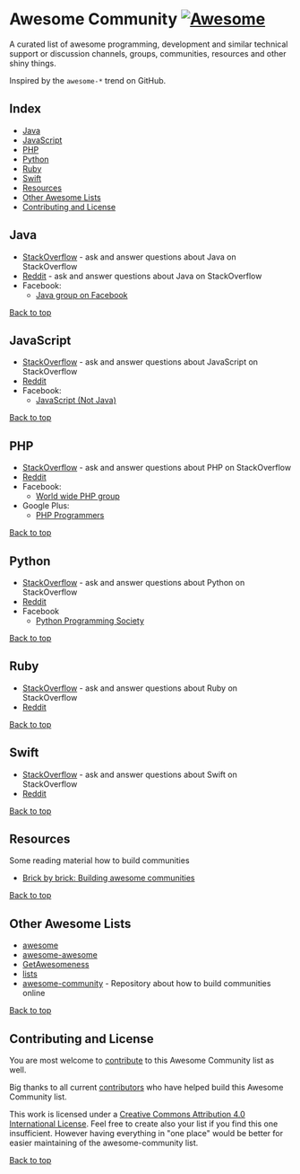 # Awesome Community [![Awesome](https://cdn.rawgit.com/sindresorhus/awesome/d7305f38d29fed78fa85652e3a63e154dd8e8829/media/badge.svg)](https://github.com/sindresorhus/awesome)

A curated list of awesome programming, development and similar technical support or discussion channels, groups, communities, resources and other shiny things.

Inspired by the `awesome-*` trend on GitHub.


## Index

* [Java](#java)
* [JavaScript](#javascript)
* [PHP](#php)
* [Python](#python)
* [Ruby](#ruby)
* [Swift](#swift)
* [Resources](#resources)
* [Other Awesome Lists](#other-awesome-lists)
* [Contributing and License](#contributing-and-license)


## Java

* [StackOverflow](http://stackoverflow.com/?tags=java) - ask and answer questions about Java on StackOverflow
* [Reddit](http://www.reddit.com/r/java) - ask and answer questions about Java on StackOverflow
* Facebook:
	* [Java group on Facebook](https://fb.com/groups/Javagroup123/)

[Back to top](#awesome-community-)


## JavaScript

* [StackOverflow](http://stackoverflow.com/?tags=javascript) - ask and answer questions about JavaScript on StackOverflow
* [Reddit](https://www.reddit.com/r/JavaScript)
* Facebook:
	* [JavaScript (Not Java)](https://fb.com/groups/JavaScript.Programming/)

[Back to top](#awesome-community-)


## PHP

* [StackOverflow](http://stackoverflow.com/?tags=php) - ask and answer questions about PHP on StackOverflow
* [Reddit](http://www.reddit.com/r/PHP)
* Facebook:
  * [World wide PHP group](https://fb.com/groups/2204685680)
* Google Plus:
  * [PHP Programmers](https://plus.google.com/u/0/communities/104245651975268426012)

[Back to top](#awesome-community-)


## Python

* [StackOverflow](http://stackoverflow.com/?tags=python) - ask and answer questions about Python on StackOverflow
* [Reddit](https://www.reddit.com/r/python)
* Facebook
	* [Python Programming Society](https://fb.com/groups/pythonears/)

[Back to top](#awesome-community-)


## Ruby

* [StackOverflow](http://stackoverflow.com/?tags=ruby) - ask and answer questions about Ruby on StackOverflow
* [Reddit](https://www.reddit.com/r/ruby)

[Back to top](#awesome-community-)


## Swift

* [StackOverflow](http://stackoverflow.com/?tags=swift) - ask and answer questions about Swift on StackOverflow
* [Reddit](https://www.reddit.com/r/swift)

[Back to top](#awesome-community-)


## Resources

Some reading material how to build communities

* [Brick by brick: Building awesome communities](http://www.communitybuildingguide.com/)

[Back to top](#awesome-community-)


## Other Awesome Lists

* [awesome](https://github.com/sindresorhus/awesome)
* [awesome-awesome](https://github.com/emijrp/awesome-awesome)
* [GetAwesomeness](http://getawesomeness.com/)
* [lists](https://github.com/jnv/lists)
* [awesome-community](https://github.com/rafaecheve/Awesome-Community) - Repository about how to build communities online

[Back to top](#awesome-community-)


## Contributing and License

You are most welcome to [contribute](CONTRIBUTING.md) to this Awesome Community list as well.

Big thanks to all current [contributors](https://github.com/peterkokot/awesome-comunity/graphs/contributors) who have helped build this Awesome Community list.

This work is licensed under a [Creative Commons Attribution 4.0 International License](LICENSE). Feel free to create also your list if you find this one insufficient. However having everything in "one place" would be better for easier maintaining of the awesome-community list.

[Back to top](#awesome-community-)
